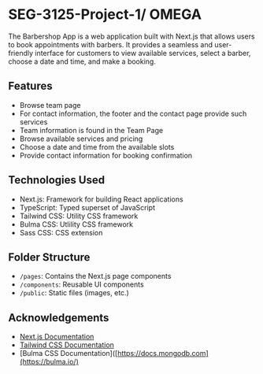 # SEG-3125-Project-1/ OMEGA

The Barbershop App is a web application built with Next.js that allows users to book appointments with barbers. It provides a seamless and user-friendly interface for customers to view available services, select a barber, choose a date and time, and make a booking.

## Features

- Browse team page
- For contact information, the footer and the contact page provide such services
- Team information is found in the Team Page
- Browse available services and pricing
- Choose a date and time from the available slots
- Provide contact information for booking confirmation

## Technologies Used

- Next.js: Framework for building React applications
- TypeScript: Typed superset of JavaScript
- Tailwind CSS: Utility CSS framework
- Bulma CSS: Utlility CSS framework
- Sass CSS: CSS extension


## Folder Structure

- `/pages`: Contains the Next.js page components
- `/components`: Reusable UI components
- `/public`: Static files (images, etc.)

## Acknowledgements

- [Next.js Documentation](https://nextjs.org/docs)
- [Tailwind CSS Documentation](https://tailwindcss.com/docs)
- [Bulma CSS Documentation]([https://docs.mongodb.com](https://bulma.io/)

